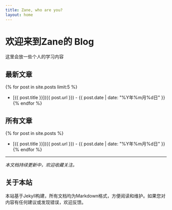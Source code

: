 ```yaml
---
title: Zane, who are you?
layout: home
---
```


# 欢迎来到Zane的 Blog

 这里会放一些个人的学习内容


## 最新文章

{% for post in site.posts limit:5 %}
- [{{ post.title }}]({{ post.url }}) - {{ post.date | date: "%Y年%m月%d日" }}
{% endfor %}

## 所有文章

{% for post in site.posts %}
- [{{ post.title }}]({{ post.url }}) - {{ post.date | date: "%Y年%m月%d日" }}
{% endfor %}

---

*本文档持续更新中，欢迎收藏关注。*

## 关于本站

本站基于Jekyll构建，所有文档均为Markdown格式，方便阅读和维护。如果您对内容有任何建议或发现错误，欢迎反馈。
